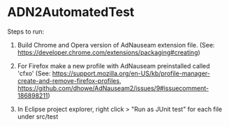 # ADN2AutomatedTest

Steps to run:

1. Build Chrome and Opera version of AdNauseam extension file. (See: https://developer.chrome.com/extensions/packaging#creating)
2. For Firefox make a new profile with AdNauseam preinstalled called 'cfxo' (See: https://support.mozilla.org/en-US/kb/profile-manager-create-and-remove-firefox-profiles, https://github.com/dhowe/AdNauseam2/issues/9#issuecomment-186898211)

2. In Eclipse project explorer, right click > "Run as JUnit test" for each file under src/test

